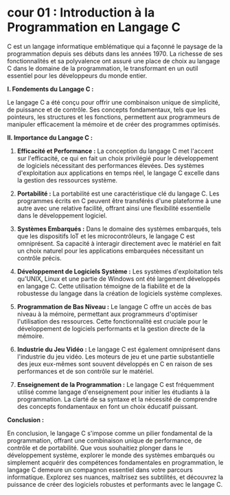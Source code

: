 # cour 01 : **Introduction à la Programmation en Langage C**

C est  un langage informatique emblématique qui a façonné le paysage de la programmation depuis ses débuts dans les années 1970. La richesse de ses fonctionnalités et sa polyvalence ont assuré une place de choix au langage C dans le domaine de la programmation, le transformant en un outil essentiel pour les développeurs du monde entier.

**I. Fondements du Langage C :**

Le langage C a été conçu pour offrir une combinaison unique de simplicité, de puissance et de contrôle. Ses concepts fondamentaux, tels que les pointeurs, les structures et les fonctions, permettent aux programmeurs de manipuler efficacement la mémoire et de créer des programmes optimisés.

**II. Importance du Langage C :**

1. **Efficacité et Performance :** La conception du langage C met l'accent sur l'efficacité, ce qui en fait un choix privilégié pour le développement de logiciels nécessitant des performances élevées. Des systèmes d'exploitation aux applications en temps réel, le langage C excelle dans la gestion des ressources système.

2. **Portabilité :** La portabilité est une caractéristique clé du langage C. Les programmes écrits en C peuvent être transférés d'une plateforme à une autre avec une relative facilité, offrant ainsi une flexibilité essentielle dans le développement logiciel.

3. **Systèmes Embarqués :** Dans le domaine des systèmes embarqués, tels que les dispositifs IoT et les microcontrôleurs, le langage C est omniprésent. Sa capacité à interagir directement avec le matériel en fait un choix naturel pour les applications embarquées nécessitant un contrôle précis.

4. **Développement de Logiciels Système :** Les systèmes d'exploitation tels qu'UNIX, Linux et une partie de Windows ont été largement développés en langage C. Cette utilisation témoigne de la fiabilité et de la robustesse du langage dans la création de logiciels système complexes.

5. **Programmation de Bas Niveau :** Le langage C offre un accès de bas niveau à la mémoire, permettant aux programmeurs d'optimiser l'utilisation des ressources. Cette fonctionnalité est cruciale pour le développement de logiciels performants et la gestion directe de la mémoire.

6. **Industrie du Jeu Vidéo :** Le langage C est également omniprésent dans l'industrie du jeu vidéo. Les moteurs de jeu et une partie substantielle des jeux eux-mêmes sont souvent développés en C en raison de ses performances et de son contrôle sur le matériel.

7. **Enseignement de la Programmation :** Le langage C est fréquemment utilisé comme langage d'enseignement pour initier les étudiants à la programmation. La clarté de sa syntaxe et la nécessité de comprendre des concepts fondamentaux en font un choix éducatif puissant.

**Conclusion :**

En conclusion, le langage C s'impose comme un pilier fondamental de la programmation, offrant une combinaison unique de performance, de contrôle et de portabilité. Que vous souhaitiez plonger dans le développement système, explorer le monde des systèmes embarqués ou simplement acquérir des compétences fondamentales en programmation, le langage C demeure un compagnon essentiel dans votre parcours informatique. Explorez ses nuances, maîtrisez ses subtilités, et découvrez la puissance de créer des logiciels robustes et performants avec le langage C.
